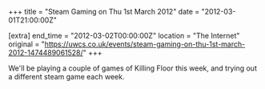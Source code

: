 +++
title = "Steam Gaming on Thu 1st March 2012"
date = "2012-03-01T21:00:00Z"

[extra]
end_time = "2012-03-02T00:00:00Z"
location = "The Internet"
original = "https://uwcs.co.uk/events/steam-gaming-on-thu-1st-march-2012-1474489061528/"
+++

We'll be playing a couple of games of Killing Floor this week, and trying out a different steam game each week.

